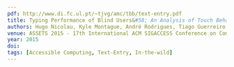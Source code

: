```yaml
---
pdf: http://www.di.fc.ul.pt/~tjvg/amc/tbb/text-entry.pdf
title: Typing Performance of Blind Users&#58; An Analysis of Touch Behaviors, Learning Effect, and In-Situ Usage
authors: Hugo Nicolau, Kyle Montague, André Rodrigues, Tiago Guerreiro, Vicki Hanson
venue: ASSETS 2015 - 17th International ACM SIGACCESS Conference on Computers and Accessibility. Lisboa, Portugal, October, 2015
year: 2015
doi: 
tags: [Accessible Computing, Text-Entry, In-the-wild]
---
```


